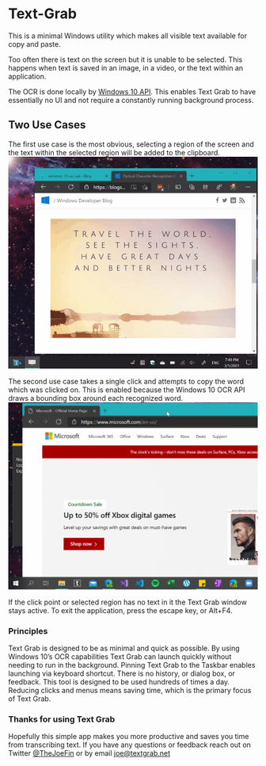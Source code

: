 # Text-Grab

This is a minimal Windows utility which makes all visible text available for copy and paste. 

Too often there is text on the screen but it is unable to be selected. This happens when text is saved in an image, in a video, or the text within an application. 

The OCR is done locally by [Windows 10 API](https://docs.microsoft.com/en-us/uwp/api/Windows.Media.Ocr). This enables Text Grab to have essentially no UI and not require a constantly running background process.

## Two Use Cases

The first use case is the most obvious, selecting a region of the screen and the text within the selected region will be added to the clipboard.
![Select text from a region](images/Region-Toast-Edit-2.gif)

The second use case takes a single click and attempts to copy the word which was clicked on. This is enabled because the Windows 10 OCR API draws a bounding box around each recognized word. 
![Select clicked word](images/Single-Click.gif)

If the click point or selected region has no text in it the Text Grab window stays active. To exit the application, press the escape key, or Alt+F4.

### Principles
Text Grab is designed to be as minimal and quick as possible. By using Windows 10’s OCR capabilities Text Grab can launch quickly without needing to run in the background. Pinning Text Grab to the Taskbar enables launching via keyboard shortcut. 
There is no history, or dialog box, or feedback. This tool is designed to be used hundreds of times a day. Reducing clicks and menus means saving time, which is the primary focus of Text Grab. 
### Thanks for using Text Grab
Hopefully this simple app makes you more productive and saves you time from transcribing text.
If you have any questions or feedback reach out on Twitter [@TheJoeFin](www.twitter.com/thejoefin) or by email joe@textgrab.net
